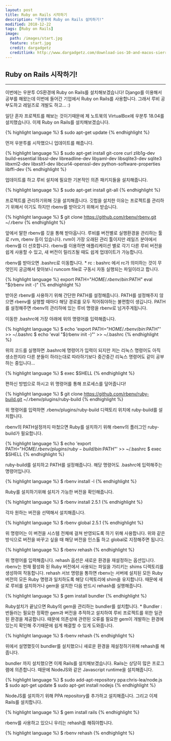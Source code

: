 ```yaml
---
layout: post
title: Ruby on Rails 시작하기
description: "우분투에 Ruby on Rails 설치하기!"
modified: 2018-12-22
tags: [Ruby on Rails]
image:
  path: /images/start.jpg
  feature: start.jpg
  credit: dargadgetz
  creditlink: http://www.dargadgetz.com/download-ios-10-and-macos-sierra-wallpapers-for-iphone-ipad-and-mac/
---
```


## Ruby on Rails 시작하기!
* * *
이번에는 <span class="emphasis">우분투 OS환경</span>에 <span class="emphasis">Ruby on Rails</span>를 설치해보겠습니다!
Django를 이용해서 공부를 해왔는데 이번에 들어간 기업에서 Ruby on Rails를 사용합니다.
그래서 루비 공부도하고 레일즈로 개발도 하고... :)

일단 혼자 프로젝트를 해보는 것이기때문에 제 노트북의 <span class="emphasis">VirtualBox</span>에 
<span class="emphasis">우분투 18.04</span>를 설치했습니다. 
이제 Ruby on Rails를 설치해보겠습니다.

{% highlight language %}
  $ sudo apt-get update
{% endhighlight %}

먼저 우분투를 시작했으니 업데이트를 해줍니다. 

{% highlight language %}
  $ sudo apt-get install git-core curl zlib1g-dev build-essential libssl-dev libreadline-dev libyaml-dev libsqlite3-dev sqlite3 libxml2-dev libxslt1-dev libcurl4-openssl-dev python-software-properties libffi-dev
{% endhighlight %}

업데이트를 하고 루비 설치에 필요한 기본적인 의존 패키지들을 설치해줍니다.

{% highlight language %}
$ sudo apt-get install git-all
{% endhighlight %}

프로젝트를 관리하기위해 깃을 설치해줍니다. 
깃헙을 설치한 이유는 프로젝트를 관리하기 위해서 이기도 하지만 rbenv를 받아오기 위해서 받습니다.

{% highlight language %}
$ git clone https://github.com/rbenv/rbenv.git ~/.rbenv
{% endhighlight %}

앞에서 말한 <span class="emphasis">rbenv</span>를 깃을 통해 받아옵니다.
루비를 버전별로 실행환경을 관리하는 툴로 rvm, rbenv 등이 있습니다. 
rvm이 가장 오래된 관리 툴이지만 레일즈 분야에서 rbenv를 더 선호합니다. 
rbenv를 이용하면 애플리케이션 별로 각기 다른 루비 버전을 쉽게 사용할 수 있고, 
새 버전이 릴리즈될 때도 쉽게 업데이트가 가능합니다.

rbenv를 받아오면 <span class="emphasis">.bashrc</span>로 이동합니다.
<span class="reference">* rc : bashrc 에서 rc가 의미하는 것이 무엇인지 궁금해서 찾아보니 runcom file로 구동시 자동 실행되는
파일이라고 합니다.</span>

{% highlight language %}
export PATH="$HOME/.rbenv/bin:$PATH"
eval "$(rbenv init -)"
{% endhighlight %}

받아온 rbenv를 사용하기 위해 간단한 <span class="emphasis">PATH</span>를 설정해줍니다.
PATH를 설정해주지 않으면 rbenv를 실행할 때마다 해당 경로를 모두 적어줘야하는 불편함이 생깁니다.
PATH를 설정해주면 rbenv의 관리하에 있는 루비 명령을 rbenv로 넘겨주게됩니다.

이동한 .bashrc에 가장 아래에 위의 명령어를 입력해줍니다.

{% highlight language %}
$ echo 'export PATH="$HOME/.rbenv/bin:$PATH"' >> ~/.bashrc
$ echo 'eval "$(rbenv init -)"' >> ~/.bashrc
{% endhighlight %}

위의 코드를 실행하면 .bashrc에 명령어가 입력이 되지만 저는 리눅스 명령어도 아직 생소한지라
다른 분들이 하라는대로 따라하기보다 중간중간 리눅스 명령어도 같이 공부하는 중입니다...

{% highlight language %}
$ exec $SHELL
{% endhighlight %}

편하신 방법으로 하시고 위 명령어를 통해 프로세스를 덮어줍니다!

{% highlight language %}
$ git clone https://github.com/rbenv/ruby-build.git ~/.rbenv/plugins/ruby-build
{% endhighlight %}

위 명령어를 입력하면 .rbenv/plugins/ruby-build 디렉토리 위치에 <span class="emphasis">ruby-build</span>를 설치합니다.

rbenv의 PATH설정까지 마쳤으면 Ruby를 설치하기 위해 rbenv의 플러그인 ruby-build가 필요합니다.

{% highlight language %}
$ echo 'export PATH="$HOME/.rbenv/plugins/ruby-build/bin:$PATH"' >> ~/.bashrc
$ exec $SHELL
{% endhighlight %}

ruby-build를 설치하고 PATH를 설정해줍니다. 
해당 명령어도 .bashrc에 입력해주는 명령어입니다. 

{% highlight language %}
$ rbenv install -l
{% endhighlight %}

Ruby를 설치하기위해 설치가 가능한 버전을 확인해줍니다.

{% highlight language %}
$ rbenv install 2.5.1
{% endhighlight %}

각자 원하는 버전을 선택해서 설치해줍니다.

{% highlight language %}
$ rbenv global 2.5.1
{% endhighlight %}

위 명령어는 이 버전을 시스템 전체에 걸쳐 반영되도록 하기 위해 사용합니다. 
위와 같은 방식으로 버전을 바꾸고 싶을 때 해당 버전을 인스톨 하고 <span class="emphasis">global</span>로 지정해주면 됩니다.

{% highlight language %}
$ rbenv rehash
{% endhighlight %}

위 명령어를 입력해줍니다. rehash 옵션은 새로운 환경을 재설정하는 옵션입니다.
rbenv는 현재 활성화 된 Ruby 버전에서 사용되는 파일을 가리키는 shims 디렉토리를 생성하여
작동합니다. <span class="emphasis">rehash</span> 서브 명령을 통하면 rbenv는 서버에 설치된 모든 Ruby 버전의 모든 Ruby 명령과
일치하도록 해당 디렉토리에 shim을 유지합니다. 
때문에 새로 루비를 설치하거나 gem을 설치한 다음 반드시 rehash를 실행해줍니다.

{% highlight language %}
$ gem install bundler
{% endhighlight %}

Ruby설치가 끝났으면 Ruby의 gem을 관리하는 <span class="emphasis">bundler</span>를 설치합니다.
<span class="reference">* Bundler : 번들러는 필요한 정확한 gem과 버전을 추적하고 설치하여 루비 프로젝트를 위한 일관된
환경을 제공합니다. 때문에 의존성에 관련된 오류를 필요한 gem이 개발하는 환경에 있는지 확인해 주기때문에 쉽게 해결할 수 있게 도와줍니다. </span>

{% highlight language %}
$ rbenv rehash
{% endhighlight %}

위에서 설명했듯이 bundler를 설치했으니 새로운 환경을 재설정하기위해 rehash를 해줍니다.

bundler 까지 설치했으면 이제 Rails를 설치해보겠습니다.
Rails는 상당히 많은 프로그램에 의존합니다. 때문에 NodeJS와 같은 Javascript runtime을 설치해줍니다.

{% highlight language %}
$ sudo add-apt-repository ppa:chris-lea/node.js
$ sudo apt-get update
$ sudo apt-get install nodejs
{% endhighlight %}

NodeJS를 설치하기 위해 PPA repository를 추가하고 설치해줍니다.
그리고 이제 Rails를 설치합니다.

{% highlight language %}
$ gem install rails
{% endhighlight %}

rbenv를 사용하고 있으니 우리는 rehash를 해줘야합니다.

{% highlight language %}
$ rbenv rehash
{% endhighlight %}
